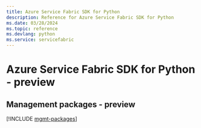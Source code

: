 ```yaml
---
title: Azure Service Fabric SDK for Python
description: Reference for Azure Service Fabric SDK for Python
ms.date: 03/28/2024
ms.topic: reference
ms.devlang: python
ms.service: servicefabric
---
```

# Azure Service Fabric SDK for Python - preview

## Management packages - preview
[!INCLUDE [mgmt-packages](service-fabric-mgmt-index.md)]